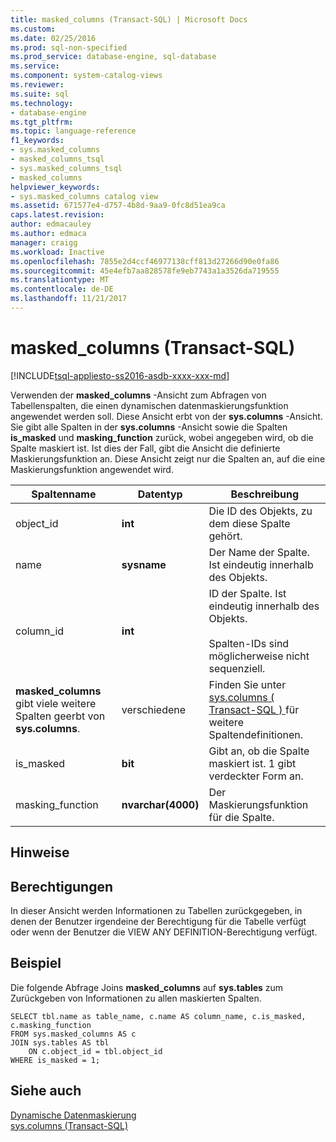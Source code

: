 ```yaml
---
title: masked_columns (Transact-SQL) | Microsoft Docs
ms.custom: 
ms.date: 02/25/2016
ms.prod: sql-non-specified
ms.prod_service: database-engine, sql-database
ms.service: 
ms.component: system-catalog-views
ms.reviewer: 
ms.suite: sql
ms.technology:
- database-engine
ms.tgt_pltfrm: 
ms.topic: language-reference
f1_keywords:
- sys.masked_columns
- masked_columns_tsql
- sys.masked_columns_tsql
- masked_columns
helpviewer_keywords:
- sys.masked_columns catalog view
ms.assetid: 671577e4-d757-4b8d-9aa9-0fc8d51ea9ca
caps.latest.revision: 
author: edmacauley
ms.author: edmaca
manager: craigg
ms.workload: Inactive
ms.openlocfilehash: 7855e2d4ccf46977138cff813d27266d90e0fa86
ms.sourcegitcommit: 45e4efb7aa828578fe9eb7743a1a3526da719555
ms.translationtype: MT
ms.contentlocale: de-DE
ms.lasthandoff: 11/21/2017
---
```

# <a name="sysmaskedcolumns-transact-sql"></a>masked_columns (Transact-SQL)
[!INCLUDE[tsql-appliesto-ss2016-asdb-xxxx-xxx-md](../../includes/tsql-appliesto-ss2016-asdb-xxxx-xxx-md.md)]

  Verwenden der **masked_columns** -Ansicht zum Abfragen von Tabellenspalten, die einen dynamischen datenmaskierungsfunktion angewendet werden soll. Diese Ansicht erbt von der **sys.columns** -Ansicht. Sie gibt alle Spalten in der **sys.columns** -Ansicht sowie die Spalten **is_masked** und **masking_function** zurück, wobei angegeben wird, ob die Spalte maskiert ist. Ist dies der Fall, gibt die Ansicht die definierte Maskierungsfunktion an. Diese Ansicht zeigt nur die Spalten an, auf die eine Maskierungsfunktion angewendet wird.  
  
|Spaltenname|Datentyp|Beschreibung|  
|-----------------|---------------|-----------------|  
|object_id|**int**|Die ID des Objekts, zu dem diese Spalte gehört.|  
|name|**sysname**|Der Name der Spalte. Ist eindeutig innerhalb des Objekts.|  
|column_id|**int**|ID der Spalte. Ist eindeutig innerhalb des Objekts.<br /><br /> Spalten-IDs sind möglicherweise nicht sequenziell.|  
|**masked_columns** gibt viele weitere Spalten geerbt von **sys.columns**.|verschiedene|Finden Sie unter [sys.columns &#40; Transact-SQL &#41; ](../../relational-databases/system-catalog-views/sys-columns-transact-sql.md) für weitere Spaltendefinitionen.|  
|is_masked|**bit**|Gibt an, ob die Spalte maskiert ist. 1 gibt verdeckter Form an.|  
|masking_function|**nvarchar(4000)**|Der Maskierungsfunktion für die Spalte.|  
  
## <a name="remarks"></a>Hinweise  
  
## <a name="permissions"></a>Berechtigungen  
 In dieser Ansicht werden Informationen zu Tabellen zurückgegeben, in denen der Benutzer irgendeine der Berechtigung für die Tabelle verfügt oder wenn der Benutzer die VIEW ANY DEFINITION-Berechtigung verfügt.  
  
## <a name="example"></a>Beispiel  
 Die folgende Abfrage Joins **masked_columns** auf **sys.tables** zum Zurückgeben von Informationen zu allen maskierten Spalten.  
  
```  
SELECT tbl.name as table_name, c.name AS column_name, c.is_masked, c.masking_function  
FROM sys.masked_columns AS c  
JOIN sys.tables AS tbl   
    ON c.object_id = tbl.object_id  
WHERE is_masked = 1;  
```  
  
## <a name="see-also"></a>Siehe auch  
 [Dynamische Datenmaskierung](../../relational-databases/security/dynamic-data-masking.md)   
 [sys.columns &#40;Transact-SQL&#41;](../../relational-databases/system-catalog-views/sys-columns-transact-sql.md)  
  
  
